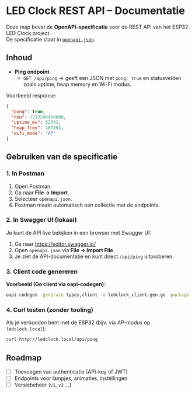 # LED Clock REST API – Documentatie

Deze map bevat de **OpenAPI-specificatie** voor de REST API van het ESP32 LED Clock project.  
De specificatie staat in [`openapi.json`](./openapi.json).

## Inhoud

- **Ping endpoint**
  - `GET /api/ping` → geeft een JSON met `pong: true` en statusvelden zoals uptime, heap memory en Wi-Fi modus.

Voorbeeld response:
```json
{
  "pong": true,
  "now": 1733246400000,
  "uptime_ms": 52341,
  "heap_free": 187264,
  "wifi_mode": "AP"
}
```

## Gebruiken van de specificatie

### 1. In Postman
1. Open Postman.
2. Ga naar **File → Import**.
3. Selecteer `openapi.json`.
4. Postman maakt automatisch een collectie met de endpoints.

### 2. In Swagger UI (lokaal)
Je kunt de API live bekijken in een browser met Swagger UI:

1. Ga naar https://editor.swagger.io/
2. Open `openapi.json` via **File → Import File**.
3. Je ziet de API-documentatie en kunt direct `/api/ping` uitproberen.

### 3. Client code genereren
**Voorbeeld (Go client via oapi-codegen):**
```bash
oapi-codegen -generate types,client -o ledclock_client.gen.go -package ledclock docs/openapi.json
```

### 4. Curl testen (zonder tooling)
Als je verbonden bent met de ESP32 (bijv. via AP-modus op `ledclock.local`):
```bash
curl http://ledclock.local/api/ping
```

## Roadmap

- [ ] Toevoegen van authenticatie (API-key of JWT)
- [ ] Endpoints voor lampjes, animaties, instellingen
- [ ] Versiebeheer (`v1`, `v2` …)
